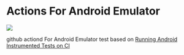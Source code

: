 # Actions For Android Emulator

![](https://github.com/arimura/ActionsForAndroidEmulator/workflows/emulator-test/badge.svg)

github actiond For Android Emulator test based on [Running Android Instrumented Tests on CI](https://dev.to/ychescale9/running-android-emulators-on-ci-from-bitrise-io-to-github-actions-3j76)
